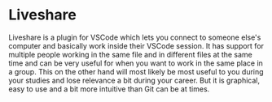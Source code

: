 # Liveshare
Liveshare is a plugin for VSCode which lets you connect to someone else's computer and basically work inside their VSCode session. It has support for multiple people working in the same file and in different files at the same time and can be very useful for when you want to work in the same place in a group. This on the other hand will most likely be most useful to you during your studies and lose relevance a bit during your career. But it is graphical, easy to use and a bit more intuitive than Git can be at times.

